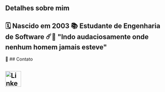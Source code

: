 ## Detalhes sobre mim
🗓️ Nascido em 2003
📚 Estudante de Engenharia de Software 
☄️🚀 "Indo audaciosamente onde nenhum homem jamais esteve"
---
📱 ## Contato

[<img src="https://img.icons8.com/color/48/000000/linkedin.png" alt="LinkedIn" width="50"/>]( https://www.linkedin.com/in/caio-augusto-montes-da-cunha-32b328365/)
---
